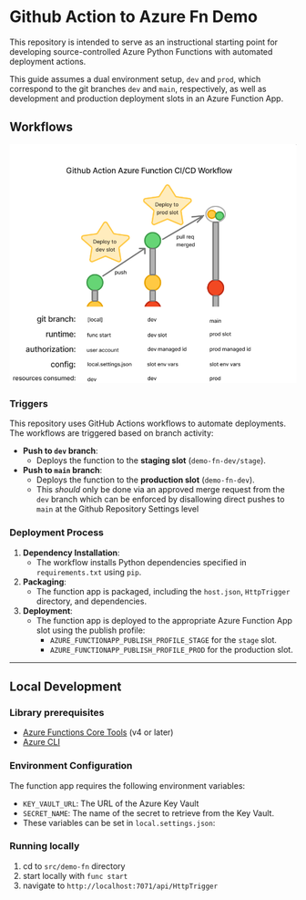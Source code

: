 # Github Action to Azure Fn Demo
This repository is intended to serve as an instructional starting point for developing source-controlled Azure Python Functions with automated deployment actions.

This guide assumes a dual environment setup, `dev` and `prod`, which correspond to the git branches `dev` and `main`, respectively, as well as development and production deployment slots in an Azure Function App.

## Workflows

![Workflow diagram](workflow-diagram.png)

### Triggers
This repository uses GitHub Actions workflows to automate deployments. The workflows are triggered based on branch activity:
- **Push to `dev` branch**:
  - Deploys the function to the **staging slot** (`demo-fn-dev/stage`).
- **Push to `main` branch**:
  - Deploys the function to the **production slot** (`demo-fn-dev`).
  - This *should* only be done via an approved merge request from the `dev` branch which can be enforced by disallowing direct pushes to `main` at the Github Repository Settings level

### Deployment Process
1. **Dependency Installation**:
   - The workflow installs Python dependencies specified in `requirements.txt` using `pip`.
2. **Packaging**:
   - The function app is packaged, including the `host.json`, `HttpTrigger` directory, and dependencies.
3. **Deployment**:
   - The function app is deployed to the appropriate Azure Function App slot using the publish profile:
     - `AZURE_FUNCTIONAPP_PUBLISH_PROFILE_STAGE` for the `stage` slot.
     - `AZURE_FUNCTIONAPP_PUBLISH_PROFILE_PROD` for the production slot.

---

## Local Development

### Library prerequisites
- [Azure Functions Core Tools](https://learn.microsoft.com/en-us/azure/azure-functions/functions-run-local) (v4 or later)
- [Azure CLI](https://learn.microsoft.com/en-us/cli/azure/install-azure-cli)

### Environment Configuration
The function app requires the following environment variables:

- `KEY_VAULT_URL`: The URL of the Azure Key Vault
- `SECRET_NAME`: The name of the secret to retrieve from the Key Vault.
- These variables can be set in `local.settings.json`:

### Running locally
1. cd to `src/demo-fn` directory
2. start locally with `func start`
3. navigate to `http://localhost:7071/api/HttpTrigger` 

